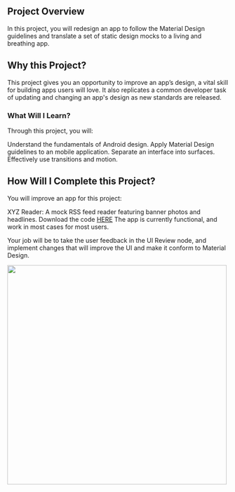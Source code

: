 

## Project Overview
In this project, you will redesign an app to follow the Material Design guidelines and translate a set of static design mocks to a living and breathing app.

## Why this Project?
This project gives you an opportunity to improve an app’s design, a vital skill for building apps users will love. It also replicates a common developer task of updating and changing an app's design as new standards are released.

### What Will I Learn?
Through this project, you will:

Understand the fundamentals of Android design.
Apply Material Design guidelines to an mobile application.
Separate an interface into surfaces.
Effectively use transitions and motion.

## How Will I Complete this Project?
You will improve an app for this project:

XYZ Reader: A mock RSS feed reader featuring banner photos and headlines. Download the code [HERE](https://github.com/udacity/xyz-reader-starter-code)
The app is currently functional, and work in most cases for most users.

Your job will be to take the user feedback in the UI Review node, and implement changes that will improve the UI and make it conform to Material Design.


<img src='https://user-images.githubusercontent.com/11560987/42767635-164d74cc-88e3-11e8-82d4-3a1a47dab79a.jpg'  width='500' />
